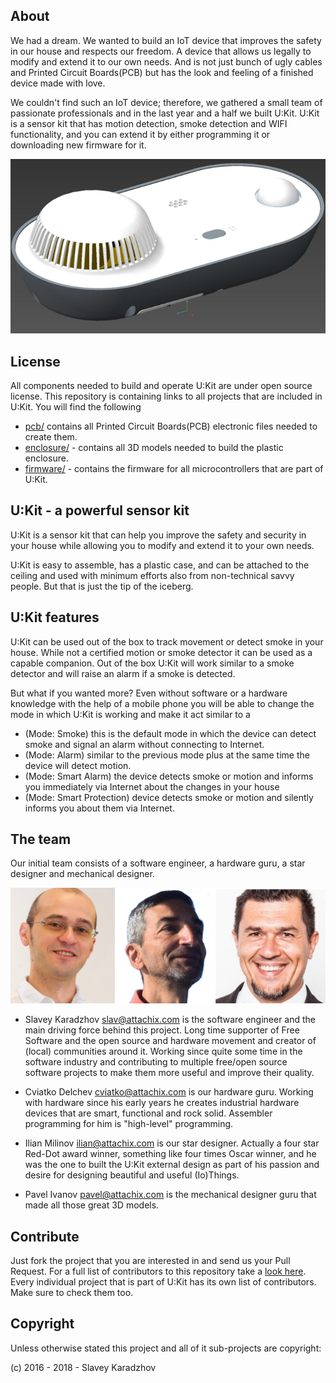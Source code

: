 ## About
We had a dream. We wanted to build an IoT device that improves the safety in our house and respects our freedom. A device that allows us legally to modify and extend it to our own needs. And is not just bunch of ugly cables and Printed Circuit Boards(PCB) but has the look and feeling of a finished device made with love.

We couldn't find such an IoT device; therefore, we gathered a small team of passionate professionals and in the last year and a half we built U:Kit. U:Kit is a sensor kit that has motion detection, smoke detection and WIFI functionality, and you can extend it by either programming it or downloading new firmware for it.

![UKit](assets/ukit-1.png)

## License
All components needed to build and operate U:Kit are under open source license. This repository is containing links to all projects
that are included in U:Kit. You will find the following
* [pcb/](pcb) contains all Printed Circuit Boards(PCB) electronic files needed to create them.
* [enclosure/](enclosure) - contains all 3D models needed to build the plastic enclosure.
* [firmware/](firmware) - contains the firmware for all microcontrollers that are part of U:Kit.

## U:Kit - a powerful sensor kit
U:Kit is a sensor kit that can help you improve the safety and security in your house while allowing you to modify and extend it to your own needs.

U:Kit is easy to assemble, has a plastic case, and can be attached to the ceiling and used with minimum efforts also from non-technical savvy people. But that is just the tip of the iceberg.

## U:Kit features
U:Kit can be used out of the box to track movement or detect smoke in your house. While not a certified motion or smoke detector it can be used as a capable companion. Out of the box U:Kit will work similar to a smoke detector and will raise an alarm if a smoke is detected.

But what if you wanted more? Even without software or a hardware knowledge with the help of a mobile phone you will be able to change the mode in which U:Kit is working and make it act similar to a

* (Mode: Smoke) this is the default mode in which the device can detect smoke and signal an alarm without connecting to Internet.
* (Mode: Alarm) similar to the previous mode plus at the same time the device will detect motion.
* (Mode: Smart Alarm) the device detects smoke or motion and informs you immediately via Internet about the changes in your house
* (Mode: Smart Protection) device detects smoke or motion and silently informs you about them via Internet.

## The team
Our initial team consists of a software engineer, a hardware guru, a star designer and mechanical designer.

![The initial team](assets/initial-team.png)

* Slavey Karadzhov <slav@attachix.com>  is the software engineer and the main driving force behind this project. Long time supporter of Free Software and the open source and hardware movement and creator of (local) communities around it. Working since quite some time in the software industry and contributing to multiple free/open source software projects to make them more useful and improve their quality.

* Cviatko Delchev <cviatko@attachix.com>  is our hardware guru. Working with hardware since his early years he creates industrial hardware devices that are smart, functional and rock solid. Assembler programming for him is "high-level" programming.

* Ilian Milinov <ilian@attachix.com> is our star designer. Actually a four star Red-Dot award winner, something like four times Oscar winner, and he was the one to built the U:Kit external design as part of his passion and desire for designing beautiful and useful (Io)Things.

* Pavel Ivanov <pavel@attachix.com> is the mechanical designer guru that made all those great 3D models.


## Contribute
Just fork the project that you are interested in and send us your Pull Request.
For a full list of contributors to this repository take a [look here](https://github.com/attachix/ukit-attiny-firmware/graphs/contributors).
Every individual project that is part of U:Kit has its own list of contributors. Make sure to check them too.

## Copyright
Unless otherwise stated this project and all of it sub-projects are copyright:

(c) 2016 - 2018 - Slavey Karadzhov